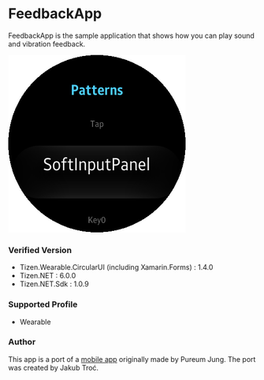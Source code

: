 ﻿# FeedbackApp
FeedbackApp is the sample application that shows how you can play sound and vibration feedback.

![Main](./Screenshots/FeedbackApp.png)


### Verified Version
* Tizen.Wearable.CircularUI (including Xamarin.Forms) : 1.4.0
* Tizen.NET : 6.0.0
* Tizen.NET.Sdk : 1.0.9


### Supported Profile
* Wearable

### Author

This app is a port of a [mobile app](../tree/master/Mobile/FeedbackApp) originally made by Pureum Jung. The port was created by Jakub Troć.

